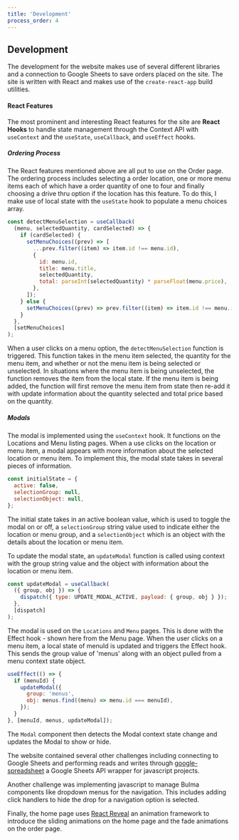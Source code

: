 ```yaml
---
title: 'Development'
process_order: 4
---
```


## Development

The development for the website makes use of several different libraries and a connection to Google Sheets to save orders placed on the site. The site is written with React and makes use of the `create-react-app` build utilities.

#### React Features

The most prominent and interesting React features for the site are **React Hooks** to handle state management through the Context API with `useContext` and the `useState`, `useCallback`, and `useEffect` hooks.

##### Ordering Process

The React features mentioned above are all put to use on the Order page. The ordering process includes selecting a order location, one or more menu items each of which have a order quantity of one to four and finally choosing a drive thru option if the location has this feature. To do this, I make use of local state with the `useState` hook to populate a menu choices array.

```javascript
const detectMenuSelection = useCallback(
  (menu, selectedQuantity, cardSelected) => {
    if (cardSelected) {
      setMenuChoices((prev) => [
        ...prev.filter((item) => item.id !== menu.id),
        {
          id: menu.id,
          title: menu.title,
          selectedQuantity,
          total: parseInt(selectedQuantity) * parseFloat(menu.price),
        },
      ]);
    } else {
      setMenuChoices((prev) => prev.filter((item) => item.id !== menu.id));
    }
  },
  [setMenuChoices]
);
```

When a user clicks on a menu option, the `detectMenuSelection` function is triggered. This function takes in the menu item selected, the quantity for the menu item, and whether or not the menu item is being selected or unselected. In situations where the menu item is being unselected, the function removes the item from the local state. If the menu item is being added, the function will first remove the menu item from state then re-add it with update information about the quantity selected and total price based on the quantity.

##### Modals

The modal is implemented using the `useContext` hook. It functions on the Locations and Menu listing pages. When a use clicks on the location or menu item, a modal appears with more information about the selected location or menu item. To implement this, the modal state takes in several pieces of information.

```javascript
const initialState = {
  active: false,
  selectionGroup: null,
  selectionObject: null,
};
```

The initial state takes in an active boolean value, which is used to toggle the modal on or off, a `selectionGroup` string value used to indicate either the location or menu group, and a `selectionObject` which is an object with the details about the location or menu item.

To update the modal state, an `updateModal` function is called using context with the group string value and the object with information about the location or menu item.

```javascript
const updateModal = useCallback(
  ({ group, obj }) => {
    dispatch({ type: UPDATE_MODAL_ACTIVE, payload: { group, obj } });
  },
  [dispatch]
);
```

The modal is used on the `Locations` and `Menu` pages. This is done with the Effect hook - shown here from the Menu page. When the user clicks on a menu item, a local state of menuId is updated and triggers the Effect hook. This sends the group value of 'menus' along with an object pulled from a menu context state object.

```javascript
useEffect(() => {
  if (menuId) {
    updateModal({
      group: 'menus',
      obj: menus.find((menu) => menu.id === menuId),
    });
  }
}, [menuId, menus, updateModal]);
```

The `Modal` component then detects the Modal context state change and updates the Modal to show or hide.

The website contained several other challenges including connecting to Google Sheets and performing reads and writes through [google-spreadsheet](https://www.npmjs.com/package/google-spreadsheet) a Google Sheets API wrapper for javascript projects.

Another challenge was implementing javascript to manage Bulma components like dropdown menus for the navigation. This includes adding click handlers to hide the drop for a navigation option is selected.

Finally, the home page uses [React Reveal](https://www.react-reveal.com/docs/) an animation framework to introduce the sliding animations on the home page and the fade animations on the order page.
